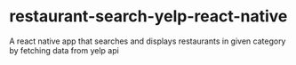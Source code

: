 # restaurant-search-yelp-react-native
A react native app that searches and displays restaurants in given category by fetching data from yelp api 
